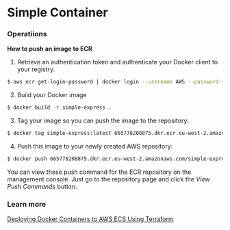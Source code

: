 # Simple Container

### Operatiions

**How to push an image to ECR**

1. Retrieve an authentication token and authenticate your Docker client to your registry.

```bash
$ aws ecr get-login-password | docker login --username AWS --password-stdin 665778208875.dkr.ecr.eu-west-2.amazonaws.com
```

2. Build your Docker image

```bash
$ docker build -t simple-express .
```

3. Tag your image so you can push the image to the repository:

```bash
$ docker tag simple-express:latest 665778208875.dkr.ecr.eu-west-2.amazonaws.com/simple-express:latest
```

4. Push this image to your newly created AWS repository:

```bash
$ docker push 665778208875.dkr.ecr.eu-west-2.amazonaws.com/simple-express:latest
```

You can view these push command for the ECR repository on the management console.
Just go to the repository page and click the _View Push Commands_ button.

### Learn more

[Deploying Docker Containers to AWS ECS Using Terraform](https://earthly.dev/blog/deploy-dockcontainers-to-awsecs-using-terraform/)
